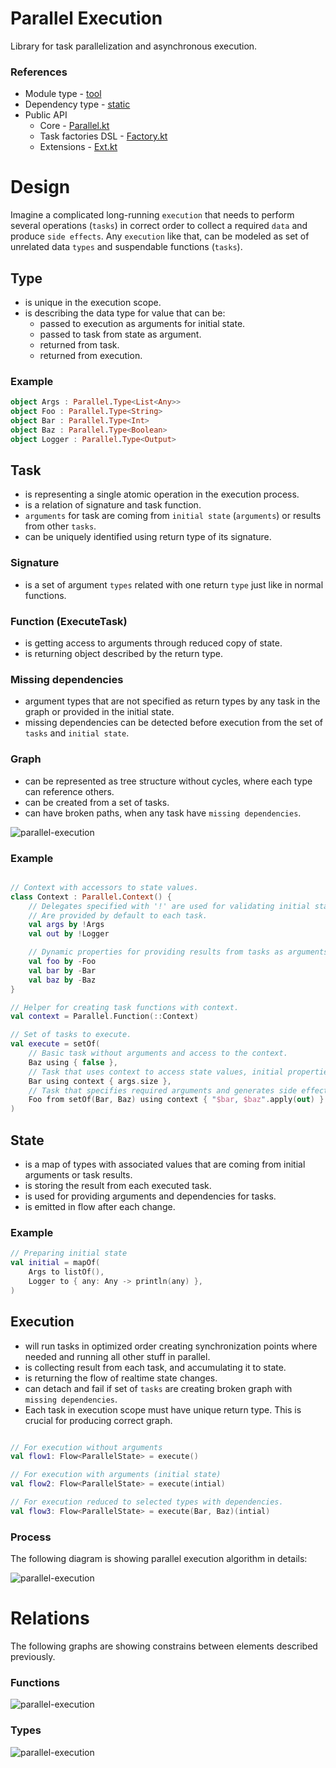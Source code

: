 # Parallel Execution

Library for task parallelization and asynchronous execution.

### References

* Module type - [tool](../../docs/architecture.md#tool)
* Dependency type - [static](../../docs/architecture.md#static_dependencies)
* Public API
    * Core - [Parallel.kt](./src/main/kotlin/flank/exection/parallel/Parallel.kt)
    * Task factories DSL - [Factory.kt](./src/main/kotlin/flank/exection/parallel/Factory.kt)
    * Extensions - [Ext.kt](./src/main/kotlin/flank/exection/parallel/Ext.kt)

# Design

Imagine a complicated long-running `execution` that needs to perform several operations (`tasks`) in correct order to collect a required `data` and produce `side effects`. Any `execution` like that, can be modeled as set of unrelated data `types` and suspendable functions (`tasks`).

## Type

* is unique in the execution scope.
* is describing the data type for value that can be:
    * passed to execution as arguments for initial state.
    * passed to task from state as argument.
    * returned from task.
    * returned from execution.

### Example

```kotlin
object Args : Parallel.Type<List<Any>>
object Foo : Parallel.Type<String>
object Bar : Parallel.Type<Int>
object Baz : Parallel.Type<Boolean>
object Logger : Parallel.Type<Output>
```

## Task

* is representing a single atomic operation in the execution process. 
* is a relation of signature and task function.
* `arguments` for task are coming from `initial state` (`arguments`) or results from other `tasks`.
* can be uniquely identified using return type of its signature.

### Signature

* is a set of argument `types` related with one return `type` just like in normal functions.

### Function (ExecuteTask)

* is getting access to arguments through reduced copy of state.
* is returning object described by the return type.

### Missing dependencies

* argument types that are not specified as return types by any task in the graph or provided in the initial state.
* missing dependencies can be detected before execution from the set of `tasks` and `initial state`.

### Graph

* can be represented as tree structure without cycles, where each type can reference others.
* can be created from a set of tasks.
* can have broken paths, when any task have `missing dependencies`.

![parallel-execution](http://www.plantuml.com/plantuml/proxy?cache=no&fmt=svg&src=https://raw.githubusercontent.com/Flank/flank/2001_Implement_tool_for_parallel_execution/docs/hld/task-graph.puml)

### Example

```kotlin

// Context with accessors to state values. 
class Context : Parallel.Context() {
    // Delegates specified with '!' are used for validating initial state.
    // Are provided by default to each task.
    val args by !Args
    val out by !Logger

    // Dynamic properties for providing results from tasks as arguments for other tasks.
    val foo by -Foo
    val bar by -Bar
    val baz by -Baz
}

// Helper for creating task functions with context. 
val context = Parallel.Function(::Context)

// Set of tasks to execute.
val execute = setOf(
    // Basic task without arguments and access to the context.
    Baz using { false },
    // Task that uses context to access state values, initial properties doesn't need to be specified in arguments. 
    Bar using context { args.size },
    // Task that specifies required arguments and generates side effect by emitting value to output
    Foo from setOf(Bar, Baz) using context { "$bar, $baz".apply(out) }
)
```

## State

* is a map of types with associated values that are coming from initial arguments or task results.
* is storing the result from each executed task.
* is used for providing arguments and dependencies for tasks.
* is emitted in flow after each change.

### Example

```kotlin
// Preparing initial state
val initial = mapOf(
    Args to listOf(),
    Logger to { any: Any -> println(any) },
)
```

## Execution

* will run tasks in optimized order creating synchronization points where needed and running all other stuff in parallel.
* is collecting result from each task, and accumulating it to state.
* is returning the flow of realtime state changes.
* can detach and fail if set of `tasks` are creating broken graph with `missing dependencies`.
* Each task in execution scope must have unique return type. This is crucial for producing correct graph.

```kotlin

// For execution without arguments 
val flow1: Flow<ParallelState> = execute()

// For execution with arguments (initial state)
val flow2: Flow<ParallelState> = execute(intial)

// For execution reduced to selected types with dependencies. 
val flow3: Flow<ParallelState> = execute(Bar, Baz)(intial)
```

### Process

The following diagram is showing parallel execution algorithm in details:

![parallel-execution](http://www.plantuml.com/plantuml/proxy?cache=no&fmt=svg&src=https://raw.githubusercontent.com/Flank/flank/2001_Implement_tool_for_parallel_execution/docs/hld/parallel-execution.puml)

# Relations

The following graphs are showing constrains between elements described previously.

### Functions

![parallel-execution](http://www.plantuml.com/plantuml/proxy?cache=no&fmt=svg&src=https://raw.githubusercontent.com/Flank/flank/2001_Implement_tool_for_parallel_execution/docs/hld/parallel-execution-api-functions.puml)

### Types

![parallel-execution](http://www.plantuml.com/plantuml/proxy?cache=no&fmt=svg&src=https://raw.githubusercontent.com/Flank/flank/2001_Implement_tool_for_parallel_execution/docs/hld/parallel-execution-api-structures.puml)
